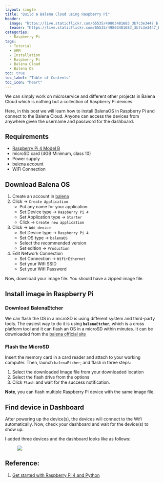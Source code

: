 ```yaml
---
layout: single
title: "Build a Balena Cloud using Raspberry Pi"
header:
  image: "https://live.staticflickr.com/65535/49803481683_3b7c3e3447_b.jpg"
  teaser: "https://live.staticflickr.com/65535/49803481683_3b7c3e3447_b.jpg"
categories:
  - Raspberry Pi
tags:
  - Tutorial
  - ARM
  - Installation
  - Raspberry Pi
  - Balena Cloud
  - Balena OS
toc: true
toc_label: "Table of Contents"
toc_icon: "heart"
---
```

We can simply work on microservice and different other projects in Balena Cloud which is nothing but a collection of Raspberry Pi devices.

Here, in this post we will learn how to install BalenaOS in Raspberry Pi and connect to the Balena Cloud. Anyone can access the devices from anywhere given the username and password for the dashboard.

## Requirements
-   [Raspberry Pi 4 Model B](https://www.raspberrypi.org/products/raspberry-pi-4-model-b/) 
-   microSD card (4GB Minimum, class 10)
-   Power supply
-   [balena account](https://dashboard.balena-cloud.com/signup)
-   WiFi Connection

## Download Balena OS
1. Create an account in [balena](https://dashboard.balena-cloud.com/signup)
2. Click -> `Create Application`
	- Put any name for your application
	- Set Device type -> `Raspberry Pi 4`
	- Set Application type -> `Starter`
	- Click -> `Create new application`
3. Click -> `Add device`
	- Set Device type -> `Raspberry Pi 4`
	- Set OS type -> `balenaOS`
	- Select the recommended version
	- Set edition -> `Production`
4. Edit Network Connection
	- Set Connection -> `Wifi+Ethernet`
	- Set your Wifi SSID
	- Set your Wifi Password

Now, download your image file. You should have a zipped image file.

## Install image in Raspberry Pi
### Download BalenaEtcher
We can flash the OS in a microSD is using different system and third-party tools. The easiest way to do it is using **`balenaEtcher`**, which is a cross platform tool and it can flash an OS in a microSD within minutes. It can be downloaded from the [balena official site](https://www.balena.io/etcher/)

### Flash the MicroSD
Insert the memory card in a card reader and attach to your working computer. Then, launch `balenaEtcher`; and flash in three steps:

1. Select the downloaded Image file from your downloaded location
2. Select the flash drive from the options
3. Click `Flash` and wait for the success notification.

**Note**, you can flash multiple Raspberry Pi device with the same image file.


## Find device in Dashboard
After powering up the device(s), the devices will connect to the Wifi automatically. Now, check your dashboard and wait for the device(s) to show up.

I added three devices and the dashboard looks like as follows:


<figure>
	<a href="https://live.staticflickr.com/65535/49803482718_713ee46128_b.jpg"><img src="https://live.staticflickr.com/65535/49803482718_713ee46128_b.jpg"></a></figure>



## Reference:
1. [Get started with Raspberry Pi 4 and Python](https://www.balena.io/docs/learn/getting-started/raspberrypi4-64/python/)
<!--stackedit_data:
eyJoaXN0b3J5IjpbMzk0MzIxMzYxLDY4NTUyNTE0NF19
-->